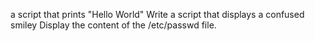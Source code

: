 a script that prints "Hello World"
Write a script that displays a confused smiley
Display the content of the /etc/passwd file.
